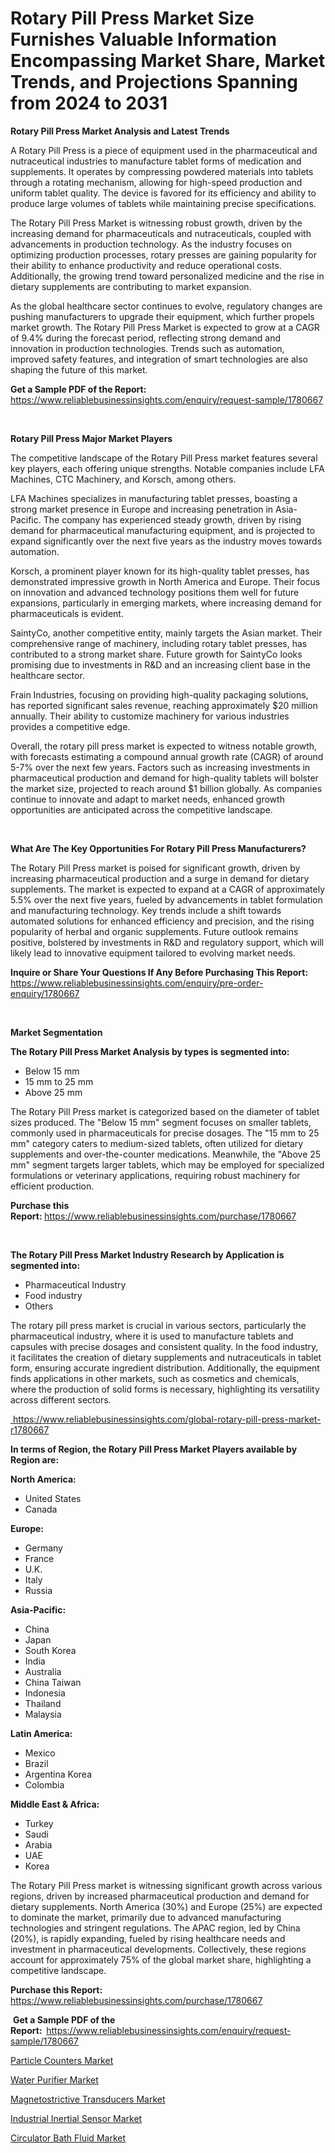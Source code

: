 <p><h1>Rotary Pill Press Market Size Furnishes Valuable Information Encompassing Market Share, Market Trends, and Projections Spanning from 2024 to 2031</h1></p><p><strong>Rotary Pill Press Market Analysis and Latest Trends</strong></p>
<p><p>A Rotary Pill Press is a piece of equipment used in the pharmaceutical and nutraceutical industries to manufacture tablet forms of medication and supplements. It operates by compressing powdered materials into tablets through a rotating mechanism, allowing for high-speed production and uniform tablet quality. The device is favored for its efficiency and ability to produce large volumes of tablets while maintaining precise specifications.</p><p>The Rotary Pill Press Market is witnessing robust growth, driven by the increasing demand for pharmaceuticals and nutraceuticals, coupled with advancements in production technology. As the industry focuses on optimizing production processes, rotary presses are gaining popularity for their ability to enhance productivity and reduce operational costs. Additionally, the growing trend toward personalized medicine and the rise in dietary supplements are contributing to market expansion.</p><p>As the global healthcare sector continues to evolve, regulatory changes are pushing manufacturers to upgrade their equipment, which further propels market growth. The Rotary Pill Press Market is expected to grow at a CAGR of 9.4% during the forecast period, reflecting strong demand and innovation in production technologies. Trends such as automation, improved safety features, and integration of smart technologies are also shaping the future of this market.</p></p>
<p><strong>Get a Sample PDF of the Report:&nbsp;</strong> <a href="https://www.reliablebusinessinsights.com/enquiry/request-sample/1780667?utm_campaign=1091&utm_medium=2&utm_source=Github&utm_content=ia&utm_term=13102024&utm_id=rotary-pill-press">https://www.reliablebusinessinsights.com/enquiry/request-sample/1780667</a></p>
<p>&nbsp;</p>
<p><strong>Rotary Pill Press Major Market Players</strong></p>
<p><p>The competitive landscape of the Rotary Pill Press market features several key players, each offering unique strengths. Notable companies include LFA Machines, CTC Machinery, and Korsch, among others. </p><p>LFA Machines specializes in manufacturing tablet presses, boasting a strong market presence in Europe and increasing penetration in Asia-Pacific. The company has experienced steady growth, driven by rising demand for pharmaceutical manufacturing equipment, and is projected to expand significantly over the next five years as the industry moves towards automation.</p><p>Korsch, a prominent player known for its high-quality tablet presses, has demonstrated impressive growth in North America and Europe. Their focus on innovation and advanced technology positions them well for future expansions, particularly in emerging markets, where increasing demand for pharmaceuticals is evident. </p><p>SaintyCo, another competitive entity, mainly targets the Asian market. Their comprehensive range of machinery, including rotary tablet presses, has contributed to a strong market share. Future growth for SaintyCo looks promising due to investments in R&D and an increasing client base in the healthcare sector.</p><p>Frain Industries, focusing on providing high-quality packaging solutions, has reported significant sales revenue, reaching approximately $20 million annually. Their ability to customize machinery for various industries provides a competitive edge.</p><p>Overall, the rotary pill press market is expected to witness notable growth, with forecasts estimating a compound annual growth rate (CAGR) of around 5-7% over the next few years. Factors such as increasing investments in pharmaceutical production and demand for high-quality tablets will bolster the market size, projected to reach around $1 billion globally. As companies continue to innovate and adapt to market needs, enhanced growth opportunities are anticipated across the competitive landscape.</p></p>
<p>&nbsp;</p>
<p><strong>What Are The Key Opportunities For Rotary Pill Press Manufacturers?</strong></p>
<p><p>The Rotary Pill Press market is poised for significant growth, driven by increasing pharmaceutical production and a surge in demand for dietary supplements. The market is expected to expand at a CAGR of approximately 5.5% over the next five years, fueled by advancements in tablet formulation and manufacturing technology. Key trends include a shift towards automated solutions for enhanced efficiency and precision, and the rising popularity of herbal and organic supplements. Future outlook remains positive, bolstered by investments in R&D and regulatory support, which will likely lead to innovative equipment tailored to evolving market needs.</p></p>
<p><strong>Inquire or Share Your Questions If Any Before Purchasing This Report:</strong> <a href="https://www.reliablebusinessinsights.com/enquiry/pre-order-enquiry/1780667?utm_campaign=1091&utm_medium=2&utm_source=Github&utm_content=ia&utm_term=13102024&utm_id=rotary-pill-press">https://www.reliablebusinessinsights.com/enquiry/pre-order-enquiry/1780667</a></p>
<p>&nbsp;</p>
<p><strong>Market Segmentation</strong></p>
<p><strong>The Rotary Pill Press Market Analysis by types is segmented into:</strong></p>
<p><ul><li>Below 15 mm</li><li>15 mm to 25 mm</li><li>Above 25 mm</li></ul></p>
<p><p>The Rotary Pill Press market is categorized based on the diameter of tablet sizes produced. The "Below 15 mm" segment focuses on smaller tablets, commonly used in pharmaceuticals for precise dosages. The "15 mm to 25 mm" category caters to medium-sized tablets, often utilized for dietary supplements and over-the-counter medications. Meanwhile, the "Above 25 mm" segment targets larger tablets, which may be employed for specialized formulations or veterinary applications, requiring robust machinery for efficient production.</p></p>
<p><strong>Purchase this Report:&nbsp;</strong><a href="https://www.reliablebusinessinsights.com/purchase/1780667?utm_campaign=1091&utm_medium=2&utm_source=Github&utm_content=ia&utm_term=13102024&utm_id=rotary-pill-press">https://www.reliablebusinessinsights.com/purchase/1780667</a></p>
<p>&nbsp;</p>
<p><strong>The Rotary Pill Press Market Industry Research by Application is segmented into:</strong></p>
<p><ul><li>Pharmaceutical Industry</li><li>Food industry</li><li>Others</li></ul></p>
<p><p>The rotary pill press market is crucial in various sectors, particularly the pharmaceutical industry, where it is used to manufacture tablets and capsules with precise dosages and consistent quality. In the food industry, it facilitates the creation of dietary supplements and nutraceuticals in tablet form, ensuring accurate ingredient distribution. Additionally, the equipment finds applications in other markets, such as cosmetics and chemicals, where the production of solid forms is necessary, highlighting its versatility across different sectors.</p></p>
<p><a href="https://www.reliablebusinessinsights.com/global-rotary-pill-press-market-r1780667?utm_campaign=1091&utm_medium=2&utm_source=Github&utm_content=ia&utm_term=13102024&utm_id=rotary-pill-press">&nbsp;https://www.reliablebusinessinsights.com/global-rotary-pill-press-market-r1780667</a></p>
<p><strong>In terms of Region, the Rotary Pill Press Market Players available by Region are:</strong></p>
<p>
    <p> <strong> North America: </strong>
        <ul>
            <li>United States</li>
            <li>Canada</li>
        </ul>
        </p> 
    <p> <strong> Europe: </strong>
        <ul>
            <li>Germany</li>
            <li>France</li>
            <li>U.K.</li>
            <li>Italy</li>
            <li>Russia</li>
        </ul>
        </p> 
    <p> <strong> Asia-Pacific: </strong>
        <ul>
            <li>China</li>
            <li>Japan</li>
            <li>South Korea</li>
            <li>India</li>
            <li>Australia</li>
            <li>China Taiwan</li>
            <li>Indonesia</li>
            <li>Thailand</li>
            <li>Malaysia</li>
        </ul>
        </p> 
    <p> <strong> Latin America: </strong>
        <ul>
            <li>Mexico</li>
            <li>Brazil</li>
            <li>Argentina Korea</li>
            <li>Colombia</li>
        </ul>
        </p> 
    <p> <strong> Middle East & Africa: </strong>
        <ul>
            <li>Turkey</li>
            <li>Saudi</li>
            <li>Arabia</li>
            <li>UAE</li>
            <li>Korea</li>
        </ul>
    </p>
    </p>
<p><p>The Rotary Pill Press market is witnessing significant growth across various regions, driven by increased pharmaceutical production and demand for dietary supplements. North America (30%) and Europe (25%) are expected to dominate the market, primarily due to advanced manufacturing technologies and stringent regulations. The APAC region, led by China (20%), is rapidly expanding, fueled by rising healthcare needs and investment in pharmaceutical developments. Collectively, these regions account for approximately 75% of the global market share, highlighting a competitive landscape.</p></p>
<p><strong>Purchase this Report: </strong><a href="https://www.reliablebusinessinsights.com/purchase/1780667?utm_campaign=1091&utm_medium=2&utm_source=Github&utm_content=ia&utm_term=13102024&utm_id=rotary-pill-press">https://www.reliablebusinessinsights.com/purchase/1780667</a></p>
<p>&nbsp;<strong>Get a Sample PDF of the Report:&nbsp;&nbsp;</strong><a href="https://www.reliablebusinessinsights.com/enquiry/request-sample/1780667?utm_campaign=1091&utm_medium=2&utm_source=Github&utm_content=ia&utm_term=13102024&utm_id=rotary-pill-press">https://www.reliablebusinessinsights.com/enquiry/request-sample/1780667</a></p>
<p><strong></strong></p>
<p><p><a href="https://issuu.com/reportprime-2/docs/particle-counters-market-size-2030._a6f5a4ed60f333?utm_campaign=1091&utm_medium=2&utm_source=Github&utm_content=ia&utm_term=13102024&utm_id=rotary-pill-press">Particle Counters Market</a></p><p><a href="https://issuu.com/reportprime-2/docs/water-purifier-market-size-2030.ppt_fe189e4fd1ddda?utm_campaign=1091&utm_medium=2&utm_source=Github&utm_content=ia&utm_term=13102024&utm_id=rotary-pill-press">Water Purifier Market</a></p><p><a href="https://www.linkedin.com/pulse/magnetostrictive-transducers-market-global-regional-analysis-kk7rf?utm_campaign=1091&utm_medium=2&utm_source=Github&utm_content=ia&utm_term=13102024&utm_id=rotary-pill-press">Magnetostrictive Transducers Market</a></p><p><a href="https://www.linkedin.com/pulse/navigating-industrial-inertial-sensor-market-expert-analysis-kroif?utm_campaign=1091&utm_medium=2&utm_source=Github&utm_content=ia&utm_term=13102024&utm_id=rotary-pill-press">Industrial Inertial Sensor Market</a></p><p><a href="https://github.com/maniehilp9ib/Market-Research-Report-List-1/blob/main/circulator-bath-fluid-market.md?utm_campaign=1091&utm_medium=2&utm_source=Github&utm_content=ia&utm_term=13102024&utm_id=rotary-pill-press">Circulator Bath Fluid Market</a></p></p>